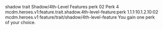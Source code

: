 <ability>
  <metadata>
    <class>shadow</class>
    <feature_type>trait</feature_type>
    <file_dpath>Shadow/4th-Level Features</file_dpath>
    <item_id>perk</item_id>
    <item_index>02</item_index>
    <item_name>Perk</item_name>
    <level>4</level>
    <scc>mcdm.heroes.v1:feature.trait.shadow.4th-level-feature:perk</scc>
    <scdc>1.1.1:10.1.2.10:02</scdc>
    <source>mcdm.heroes.v1</source>
    <type>feature/trait/shadow/4th-level-feature</type>
  </metadata>
  <effects>
    <effect type="mundane">You gain one perk of your choice.</effect>
  </effects>
</ability>
